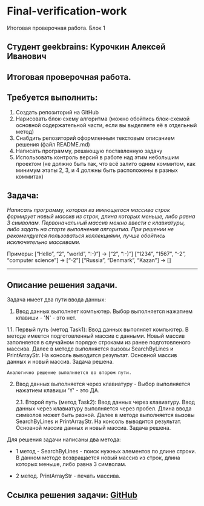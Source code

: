 # Final-verification-work
Итоговая проверочная работа. Блок 1

## Студент geekbrains: **Курочкин Алексей Иванович**

## Итоговая проверочная работа.

## Требуется выполнить:

1. Создать репозиторий на GitHub
2. Нарисовать блок-схему алгоритма (можно обойтись блок-схемой основной содержательной части, если вы выделяете её в отдельный метод)
3. Снабдить репозиторий оформленным текстовым описанием решения (файл README.md)
4. Написать программу, решающую поставленную задачу
5. Использовать контроль версий в работе над этим небольшим проектом (не должно быть так, что всё залито одним коммитом, как минимум этапы 2, 3, и 4 должны быть расположены в разных коммитах)

## Задача: 
_Написать программу, которая из имеющегося массива строк формирует новый массив из строк, длина которых меньше, либо равна 3 символам. Первоначальный массив можно ввести с клавиатуры, либо задать на старте выполнения алгоритма. При решении не рекомендуется пользоваться коллекциями, лучше обойтись исключительно массивами._

Примеры:
[“Hello”, “2”, “world”, “:-)”] → [“2”, “:-)”]
[“1234”, “1567”, “-2”, “computer science”] → [“-2”]
[“Russia”, “Denmark”, “Kazan”] → []

_________________

## Описание решения задачи.

Задача имеет два пути ввода данных:

1. Ввод данных выполняет компьютер. Выбор выполняется нажатием клавиши - 'N' - это нет.

1.1. Первый путь (метод Task1): Ввод данных выполняет компьютер. 
В методе имеется подготовленный массив с данными. 
Новый массив заполняется в случайном порядке строками из ранее подготовленого массива.
Далее в методе выполняется вызовы SearchByLines и PrintArrayStr.
На консоль выводится результат. Основной массив данных и новый массив.
Задача решена. 

    Аналогично решение выполняется во втором пути.

2. Ввод данных выполняется через клавиатуру - Выбор выполняется нажатием клавиши 'Y' - это ДА.

    2.1. Второй путь (метод Task2): Ввод данных через клавиатуру. 
Ввод данных через клавиатуру выполняется через пробел. Длина ввода символов может быть разной.
Далее в методе выполняется вызовы SearchByLines и PrintArrayStr.
На консоль выводится результат. Основной массив данных и новый массив.
Задача решена. 


Для решения задачи написаны два метода:

+ 1 метод - SearchByLines - поиск нужных элементов по длине строки.
В данном методе возвращается новый массив из строк, длина которых меньше, либо равна 3 символам.

+ 2 метод. PrintArrayStr - печать массива.

## Ссылка решения задачи: [GitHub](https://github.com/AlexKuro/Final-verification-work.git)
